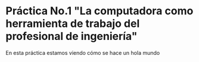 # Práctica No.1 "La computadora como herramienta de trabajo del profesional de ingeniería"
En esta práctica estamos viendo cómo se hace un hola mundo
